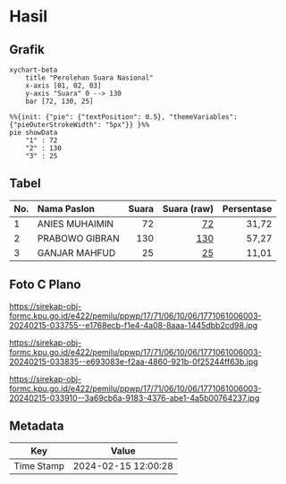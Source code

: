 # Hasil

## Grafik

```mermaid
xychart-beta
    title "Perolehan Suara Nasional"
    x-axis [01, 02, 03]
    y-axis "Suara" 0 --> 130
    bar [72, 130, 25]
```

```mermaid
%%{init: {"pie": {"textPosition": 0.5}, "themeVariables": {"pieOuterStrokeWidth": "5px"}} }%%
pie showData
    "1" : 72
    "2" : 130
    "3" : 25
```

## Tabel

| No. | Nama Paslon    | Suara | Suara (raw) | Persentase |
|:--- |:-------------- | -----:| -----------:| ----------:|
| 1   | ANIES MUHAIMIN | 72    | [72][p-1]   | 31,72      |
| 2   | PRABOWO GIBRAN | 130   | [130][p-2]  | 57,27      |
| 3   | GANJAR MAHFUD  | 25    | [25][p-3]   | 11,01      |


[p-1]: https://github.com/gigit-pemilu/pemilu-2024/blob/main/pilpres/hitung-suara/sub/17-bengkulu/sub/71-kota-bengkulu/sub/06-ratu-agung/sub/1006-sawah-lebar/sub/003-tps/sub/paslon-1.txt
[p-2]: https://github.com/gigit-pemilu/pemilu-2024/blob/main/pilpres/hitung-suara/sub/17-bengkulu/sub/71-kota-bengkulu/sub/06-ratu-agung/sub/1006-sawah-lebar/sub/003-tps/sub/paslon-2.txt
[p-3]: https://github.com/gigit-pemilu/pemilu-2024/blob/main/pilpres/hitung-suara/sub/17-bengkulu/sub/71-kota-bengkulu/sub/06-ratu-agung/sub/1006-sawah-lebar/sub/003-tps/sub/paslon-3.txt

## Foto C Plano

https://sirekap-obj-formc.kpu.go.id/e422/pemilu/ppwp/17/71/06/10/06/1771061006003-20240215-033755--e1768ecb-f1e4-4a08-8aaa-1445dbb2cd98.jpg

https://sirekap-obj-formc.kpu.go.id/e422/pemilu/ppwp/17/71/06/10/06/1771061006003-20240215-033835--e693083e-f2aa-4860-921b-0f25244ff63b.jpg

https://sirekap-obj-formc.kpu.go.id/e422/pemilu/ppwp/17/71/06/10/06/1771061006003-20240215-033910--3a69cb6a-9183-4376-abe1-4a5b00764237.jpg


## Metadata

| Key        | Value               |
| ---------- | ------------------- |
| Time Stamp | 2024-02-15 12:00:28 |



